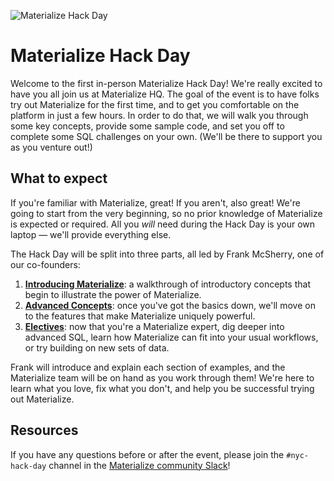 ![Materialize Hack Day](https://github.com/MaterializeInc/mz-hack-day-july-2023/assets/11527560/d11c8817-52ab-4aeb-8b10-8ad604e2bc2d)

# Materialize Hack Day

Welcome to the first in-person Materialize Hack Day! We're really excited to have you all join us at Materialize HQ. The goal of the event is to have folks try out Materialize for the first time, and to get you comfortable on the platform in just a few hours. In order to do that, we will walk you through some key concepts, provide some sample code, and set you off to complete some SQL challenges on your own. (We'll be there to support you as you venture out!)

## What to expect

If you're familiar with Materialize, great! If you aren't, also great! We're going to start from the very beginning, so no prior knowledge of Materialize is expected or required. All you _will_ need during the Hack Day is your own laptop — we'll provide everything else.

The Hack Day will be split into three parts, all led by Frank McSherry, one of our co-founders:

1. **[Introducing Materialize](https://github.com/MaterializeInc/mz-hack-day-july-2023/blob/main/worked_examples/introductory.md)**: a walkthrough of introductory concepts that begin to illustrate the power of Materialize.
2. **[Advanced Concepts](https://github.com/MaterializeInc/mz-hack-day-july-2023/blob/main/worked_examples/advanced.md)**: once you've got the basics down, we'll move on to the features that make Materialize uniquely powerful.
3. **[Electives](https://github.com/MaterializeInc/mz-hack-day-july-2023/blob/main/worked_examples/electives.md)**: now that you're a Materialize expert, dig deeper into advanced SQL, learn how Materialize can fit into your usual workflows, or try building on new sets of data.

Frank will introduce and explain each section of examples, and the Materialize team will be on hand as you work through them! We're here to learn what you love, fix what you don't, and help you be successful trying out Materialize.

## Resources

If you have any questions before or after the event, please join the `#nyc-hack-day` channel in the [Materialize community Slack](https://materialize.com/s/chat)!
